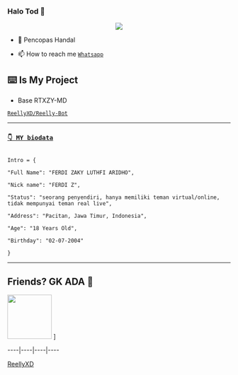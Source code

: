 ### Halo Tod 🗿

<!--
**ReellyXD/ReellyXD** is a ✨_special_ ✨ repository because its `README.md` (this file) appears on your GitHub profile.

Here are some ideas to get you started:

- 🔭 I’m currently working on ...
- 🌱 I’m currently learning ...
- 👯 I’m looking to collaborate on ...
- 🤔 I’m looking for help with ...
- 💬 Ask me about ...
- 📫 How to reach me: ...
- 😄 Pronouns: ...
- ⚡ Fun fact: ...
-->
<p align="center">

  <img src="https://github.com/siegrin/siegrin/blob/main/Assets/doctor.fate.gif" />

</p>

- 🤝 Pencopas Handal 

- 📫 How to reach me  [`Whatsapp`](https://wa.me/62813353348480)

## ⌨️ Is My Project

* Base RTXZY-MD

[`ReellyXD/Reelly-Bot`](https://github.com/ReellyXD/Reelly-Bot)

___

### [`👇 MY biodata`](https://oni-chan.my.id/)

```

Intro = {

"Full Name": "FERDI ZAKY LUTHFI ARIDHO",

"Nick name": "FERDI Z",

"Status": "seorang penyendiri, hanya memiliki teman virtual/online, tidak mempunyai teman real live",

"Address": "Pacitan, Jawa Timur, Indonesia",

"Age": "18 Years Old",

"Birthday": "02-07-2004"

}

```

___

## Friends? GK ADA 🗿

 [<img src="https://avatars.githubusercontent.com/ReellyXD" width="100" height="100"/>](https://github.com/ReellyXD) ] 

----|----|----|----

[ReellyXD](https://github.com/siegrin) 
